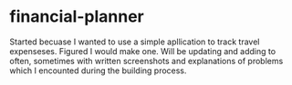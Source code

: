 # financial-planner

Started becuase I wanted to use a simple apllication to track travel expenseses. Figured I would make one. Will be updating and adding to often, sometimes with written screenshots and explanations of problems which I encounted during the building process.

